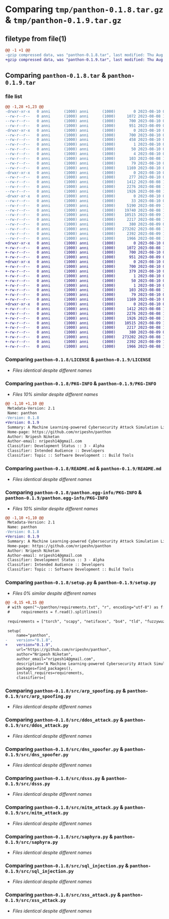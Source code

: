 # Comparing `tmp/panthon-0.1.8.tar.gz` & `tmp/panthon-0.1.9.tar.gz`

## filetype from file(1)

```diff
@@ -1 +1 @@
-gzip compressed data, was "panthon-0.1.8.tar", last modified: Thu Aug 10 09:02:17 2023, max compression
+gzip compressed data, was "panthon-0.1.9.tar", last modified: Thu Aug 10 09:10:25 2023, max compression
```

## Comparing `panthon-0.1.8.tar` & `panthon-0.1.9.tar`

### file list

```diff
@@ -1,28 +1,23 @@
-drwxr-xr-x   0 anni      (1000) anni      (1000)        0 2023-08-10 09:02:17.339138 panthon-0.1.8/
--rw-r--r--   0 anni      (1000) anni      (1000)     1072 2023-08-08 10:32:56.000000 panthon-0.1.8/LICENSE
--rw-r--r--   0 anni      (1000) anni      (1000)      700 2023-08-10 09:02:17.339138 panthon-0.1.8/PKG-INFO
--rw-r--r--   0 anni      (1000) anni      (1000)      951 2023-08-09 09:04:19.000000 panthon-0.1.8/README.md
-drwxr-xr-x   0 anni      (1000) anni      (1000)        0 2023-08-10 09:02:17.339138 panthon-0.1.8/panthon.egg-info/
--rw-r--r--   0 anni      (1000) anni      (1000)      700 2023-08-10 09:02:17.000000 panthon-0.1.8/panthon.egg-info/PKG-INFO
--rw-r--r--   0 anni      (1000) anni      (1000)      458 2023-08-10 09:02:17.000000 panthon-0.1.8/panthon.egg-info/SOURCES.txt
--rw-r--r--   0 anni      (1000) anni      (1000)        1 2023-08-10 09:02:17.000000 panthon-0.1.8/panthon.egg-info/dependency_links.txt
--rw-r--r--   0 anni      (1000) anni      (1000)       50 2023-08-10 09:02:17.000000 panthon-0.1.8/panthon.egg-info/requires.txt
--rw-r--r--   0 anni      (1000) anni      (1000)        4 2023-08-10 09:02:17.000000 panthon-0.1.8/panthon.egg-info/top_level.txt
--rw-r--r--   0 anni      (1000) anni      (1000)      103 2023-08-08 10:32:56.000000 panthon-0.1.8/pyproject.toml
--rw-r--r--   0 anni      (1000) anni      (1000)       79 2023-08-10 09:02:17.339138 panthon-0.1.8/setup.cfg
--rw-r--r--   0 anni      (1000) anni      (1000)     1169 2023-08-10 09:01:17.000000 panthon-0.1.8/setup.py
-drwxr-xr-x   0 anni      (1000) anni      (1000)        0 2023-08-10 09:02:17.339138 panthon-0.1.8/src/
--rw-r--r--   0 anni      (1000) anni      (1000)      277 2023-08-10 09:01:02.000000 panthon-0.1.8/src/__init__.py
--rw-r--r--   0 anni      (1000) anni      (1000)     1412 2023-08-08 10:32:56.000000 panthon-0.1.8/src/arp_spoofing.py
--rw-r--r--   0 anni      (1000) anni      (1000)     2276 2023-08-08 10:32:56.000000 panthon-0.1.8/src/ddos_attack.py
--rw-r--r--   0 anni      (1000) anni      (1000)     1926 2023-08-08 10:32:56.000000 panthon-0.1.8/src/dns_spoofer.py
-drwxr-xr-x   0 anni      (1000) anni      (1000)        0 2023-08-10 09:02:17.339138 panthon-0.1.8/src/dos/
--rw-r--r--   0 anni      (1000) anni      (1000)       33 2023-08-10 08:49:14.000000 panthon-0.1.8/src/dos/__init__.py
--rw-r--r--   0 anni      (1000) anni      (1000)     5190 2023-08-09 18:38:40.000000 panthon-0.1.8/src/dos/dos_attack.py
--rw-r--r--   0 anni      (1000) anni      (1000)    19740 2023-08-08 10:32:56.000000 panthon-0.1.8/src/dos/goldeneye.py
--rw-r--r--   0 anni      (1000) anni      (1000)    10515 2023-08-09 18:38:40.000000 panthon-0.1.8/src/dsss.py
--rw-r--r--   0 anni      (1000) anni      (1000)     2217 2023-08-08 10:32:56.000000 panthon-0.1.8/src/mitm_attack.py
--rw-r--r--   0 anni      (1000) anni      (1000)      380 2023-08-09 09:33:15.000000 panthon-0.1.8/src/random_string_generator.py
--rw-r--r--   0 anni      (1000) anni      (1000)   273202 2023-08-08 10:32:56.000000 panthon-0.1.8/src/saphyra.py
--rw-r--r--   0 anni      (1000) anni      (1000)     2392 2023-08-09 18:38:40.000000 panthon-0.1.8/src/sql_injection.py
--rw-r--r--   0 anni      (1000) anni      (1000)     1966 2023-08-08 10:32:56.000000 panthon-0.1.8/src/xss_attack.py
+drwxr-xr-x   0 anni      (1000) anni      (1000)        0 2023-08-10 09:10:25.965719 panthon-0.1.9/
+-rw-r--r--   0 anni      (1000) anni      (1000)     1072 2023-08-08 10:32:56.000000 panthon-0.1.9/LICENSE
+-rw-r--r--   0 anni      (1000) anni      (1000)      700 2023-08-10 09:10:25.965719 panthon-0.1.9/PKG-INFO
+-rw-r--r--   0 anni      (1000) anni      (1000)      951 2023-08-09 09:04:19.000000 panthon-0.1.9/README.md
+drwxr-xr-x   0 anni      (1000) anni      (1000)        0 2023-08-10 09:10:25.965719 panthon-0.1.9/panthon.egg-info/
+-rw-r--r--   0 anni      (1000) anni      (1000)      700 2023-08-10 09:10:25.000000 panthon-0.1.9/panthon.egg-info/PKG-INFO
+-rw-r--r--   0 anni      (1000) anni      (1000)      379 2023-08-10 09:10:25.000000 panthon-0.1.9/panthon.egg-info/SOURCES.txt
+-rw-r--r--   0 anni      (1000) anni      (1000)        1 2023-08-10 09:10:25.000000 panthon-0.1.9/panthon.egg-info/dependency_links.txt
+-rw-r--r--   0 anni      (1000) anni      (1000)       50 2023-08-10 09:10:25.000000 panthon-0.1.9/panthon.egg-info/requires.txt
+-rw-r--r--   0 anni      (1000) anni      (1000)        1 2023-08-10 09:10:25.000000 panthon-0.1.9/panthon.egg-info/top_level.txt
+-rw-r--r--   0 anni      (1000) anni      (1000)      103 2023-08-08 10:32:56.000000 panthon-0.1.9/pyproject.toml
+-rw-r--r--   0 anni      (1000) anni      (1000)       79 2023-08-10 09:10:25.965719 panthon-0.1.9/setup.cfg
+-rw-r--r--   0 anni      (1000) anni      (1000)     1169 2023-08-10 09:10:20.000000 panthon-0.1.9/setup.py
+drwxr-xr-x   0 anni      (1000) anni      (1000)        0 2023-08-10 09:10:25.965719 panthon-0.1.9/src/
+-rw-r--r--   0 anni      (1000) anni      (1000)     1412 2023-08-08 10:32:56.000000 panthon-0.1.9/src/arp_spoofing.py
+-rw-r--r--   0 anni      (1000) anni      (1000)     2276 2023-08-08 10:32:56.000000 panthon-0.1.9/src/ddos_attack.py
+-rw-r--r--   0 anni      (1000) anni      (1000)     1926 2023-08-08 10:32:56.000000 panthon-0.1.9/src/dns_spoofer.py
+-rw-r--r--   0 anni      (1000) anni      (1000)    10515 2023-08-09 18:38:40.000000 panthon-0.1.9/src/dsss.py
+-rw-r--r--   0 anni      (1000) anni      (1000)     2217 2023-08-08 10:32:56.000000 panthon-0.1.9/src/mitm_attack.py
+-rw-r--r--   0 anni      (1000) anni      (1000)      380 2023-08-09 09:33:15.000000 panthon-0.1.9/src/random_string_generator.py
+-rw-r--r--   0 anni      (1000) anni      (1000)   273202 2023-08-08 10:32:56.000000 panthon-0.1.9/src/saphyra.py
+-rw-r--r--   0 anni      (1000) anni      (1000)     2392 2023-08-09 18:38:40.000000 panthon-0.1.9/src/sql_injection.py
+-rw-r--r--   0 anni      (1000) anni      (1000)     1966 2023-08-08 10:32:56.000000 panthon-0.1.9/src/xss_attack.py
```

### Comparing `panthon-0.1.8/LICENSE` & `panthon-0.1.9/LICENSE`

 * *Files identical despite different names*

### Comparing `panthon-0.1.8/PKG-INFO` & `panthon-0.1.9/PKG-INFO`

 * *Files 10% similar despite different names*

```diff
@@ -1,10 +1,10 @@
 Metadata-Version: 2.1
 Name: panthon
-Version: 0.1.8
+Version: 0.1.9
 Summary: A Machine Learning-powered Cybersecurity Attack Simulation Library
 Home-page: https://github.com/nripeshn/panthon
 Author: Nripesh Niketan
 Author-email: nripesh14@gmail.com
 Classifier: Development Status :: 3 - Alpha
 Classifier: Intended Audience :: Developers
 Classifier: Topic :: Software Development :: Build Tools
```

### Comparing `panthon-0.1.8/README.md` & `panthon-0.1.9/README.md`

 * *Files identical despite different names*

### Comparing `panthon-0.1.8/panthon.egg-info/PKG-INFO` & `panthon-0.1.9/panthon.egg-info/PKG-INFO`

 * *Files 10% similar despite different names*

```diff
@@ -1,10 +1,10 @@
 Metadata-Version: 2.1
 Name: panthon
-Version: 0.1.8
+Version: 0.1.9
 Summary: A Machine Learning-powered Cybersecurity Attack Simulation Library
 Home-page: https://github.com/nripeshn/panthon
 Author: Nripesh Niketan
 Author-email: nripesh14@gmail.com
 Classifier: Development Status :: 3 - Alpha
 Classifier: Intended Audience :: Developers
 Classifier: Topic :: Software Development :: Build Tools
```

### Comparing `panthon-0.1.8/setup.py` & `panthon-0.1.9/setup.py`

 * *Files 0% similar despite different names*

```diff
@@ -8,15 +8,15 @@
 # with open("~/panthon/requirements.txt", "r", encoding="utf-8") as f:
 #     requirements = f.read().splitlines()
 
 requirements = ["torch", "scapy", "netifaces", "bs4", "tld", "fuzzywuzzy", "requests"]
 
 setup(
     name="panthon",
-    version="0.1.8",
+    version="0.1.9",
     url="https://github.com/nripeshn/panthon",
     author="Nripesh Niketan",
     author_email="nripesh14@gmail.com",
     description="A Machine Learning-powered Cybersecurity Attack Simulation Library",
     packages=find_packages(),
     install_requires=requirements,
     classifiers=[
```

### Comparing `panthon-0.1.8/src/arp_spoofing.py` & `panthon-0.1.9/src/arp_spoofing.py`

 * *Files identical despite different names*

### Comparing `panthon-0.1.8/src/ddos_attack.py` & `panthon-0.1.9/src/ddos_attack.py`

 * *Files identical despite different names*

### Comparing `panthon-0.1.8/src/dns_spoofer.py` & `panthon-0.1.9/src/dns_spoofer.py`

 * *Files identical despite different names*

### Comparing `panthon-0.1.8/src/dsss.py` & `panthon-0.1.9/src/dsss.py`

 * *Files identical despite different names*

### Comparing `panthon-0.1.8/src/mitm_attack.py` & `panthon-0.1.9/src/mitm_attack.py`

 * *Files identical despite different names*

### Comparing `panthon-0.1.8/src/saphyra.py` & `panthon-0.1.9/src/saphyra.py`

 * *Files identical despite different names*

### Comparing `panthon-0.1.8/src/sql_injection.py` & `panthon-0.1.9/src/sql_injection.py`

 * *Files identical despite different names*

### Comparing `panthon-0.1.8/src/xss_attack.py` & `panthon-0.1.9/src/xss_attack.py`

 * *Files identical despite different names*

